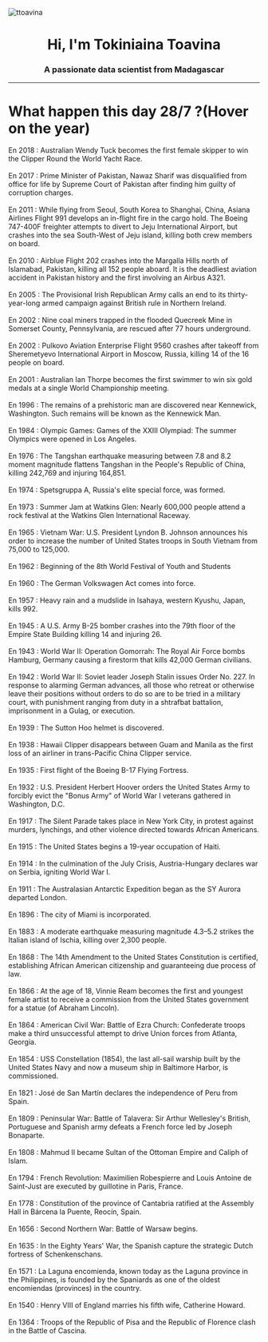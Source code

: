 
<p align="left"> <img src="https://komarev.com/ghpvc/?username=ttoavina&label=Profile%20views&color=0e75b6&style=flat" alt="ttoavina" /> </p>
<h1 align="center">Hi, I'm Tokiniaina Toavina</h1>
<h3 align="center">A passionate data scientist from Madagascar</h3>
    
<hr/>
<h1> What happen this day 28/7 ?(Hover on the year)</h1>

En 2018 : Australian Wendy Tuck becomes the first female skipper to win the Clipper Round the World Yacht Race.
<br/><br/>
En 2017 : Prime Minister of Pakistan, Nawaz Sharif was disqualified from office for life by Supreme Court of Pakistan after finding him guilty of corruption charges.
<br/><br/>
En 2011 : While flying from Seoul, South Korea to Shanghai, China, Asiana Airlines Flight 991 develops an in-flight fire in the cargo hold. The Boeing 747-400F freighter attempts to divert to Jeju International Airport, but crashes into the sea South-West of Jeju island, killing both crew members on board.
<br/><br/>
En 2010 : Airblue Flight 202 crashes into the Margalla Hills north of Islamabad, Pakistan, killing all 152 people aboard. It is the deadliest aviation accident in Pakistan history and the first involving an Airbus A321.
<br/><br/>
En 2005 : The Provisional Irish Republican Army calls an end to its thirty-year-long armed campaign against British rule in Northern Ireland.
<br/><br/>
En 2002 : Nine coal miners trapped in the flooded Quecreek Mine in Somerset County, Pennsylvania, are rescued after 77 hours underground.
<br/><br/>
En 2002 : Pulkovo Aviation Enterprise Flight 9560 crashes after takeoff from Sheremetyevo International Airport in Moscow, Russia, killing 14 of the 16 people on board.
<br/><br/>
En 2001 : Australian Ian Thorpe becomes the first swimmer to win six gold medals at a single World Championship meeting.
<br/><br/>
En 1996 : The remains of a prehistoric man are discovered near Kennewick, Washington. Such remains will be known as the Kennewick Man.
<br/><br/>
En 1984 : Olympic Games: Games of the XXIII Olympiad: The summer Olympics were opened in Los Angeles.
<br/><br/>
En 1976 : The Tangshan earthquake measuring between 7.8 and 8.2 moment magnitude flattens Tangshan in the People's Republic of China, killing 242,769 and injuring 164,851.
<br/><br/>
En 1974 : Spetsgruppa A, Russia's elite special force, was formed.
<br/><br/>
En 1973 : Summer Jam at Watkins Glen: Nearly 600,000 people attend a rock festival at the Watkins Glen International Raceway.
<br/><br/>
En 1965 : Vietnam War: U.S. President Lyndon B. Johnson announces his order to increase the number of United States troops in South Vietnam from 75,000 to 125,000.
<br/><br/>
En 1962 : Beginning of the 8th World Festival of Youth and Students
<br/><br/>
En 1960 : The German Volkswagen Act comes into force.
<br/><br/>
En 1957 : Heavy rain and a mudslide in Isahaya, western Kyushu, Japan, kills 992.
<br/><br/>
En 1945 : A U.S. Army B-25 bomber crashes into the 79th floor of the Empire State Building killing 14 and injuring 26.
<br/><br/>
En 1943 : World War II: Operation Gomorrah: The Royal Air Force bombs Hamburg, Germany causing a firestorm that kills 42,000 German civilians.
<br/><br/>
En 1942 : World War II: Soviet leader Joseph Stalin issues Order No. 227. In response to alarming German advances, all those who retreat or otherwise leave their positions without orders to do so are to be tried in a military court, with punishment ranging from duty in a shtrafbat battalion, imprisonment in a Gulag, or execution.
<br/><br/>
En 1939 : The Sutton Hoo helmet is discovered.
<br/><br/>
En 1938 : Hawaii Clipper disappears between Guam and Manila as the first loss of an airliner in trans-Pacific China Clipper service.
<br/><br/>
En 1935 : First flight of the Boeing B-17 Flying Fortress.
<br/><br/>
En 1932 : U.S. President Herbert Hoover orders the United States Army to forcibly evict the "Bonus Army" of World War I veterans gathered in Washington, D.C.
<br/><br/>
En 1917 : The Silent Parade takes place in New York City, in protest against murders, lynchings, and other violence directed towards African Americans.
<br/><br/>
En 1915 : The United States begins a 19-year occupation of Haiti.
<br/><br/>
En 1914 : In the culmination of the July Crisis, Austria-Hungary declares war on Serbia, igniting World War I.
<br/><br/>
En 1911 : The Australasian Antarctic Expedition began as the SY Aurora departed London.
<br/><br/>
En 1896 : The city of Miami is incorporated.
<br/><br/>
En 1883 : A moderate earthquake measuring magnitude 4.3–5.2 strikes the Italian island of Ischia, killing over 2,300 people.
<br/><br/>
En 1868 : The 14th Amendment to the United States Constitution is certified, establishing African American citizenship and guaranteeing due process of law.
<br/><br/>
En 1866 : At the age of 18, Vinnie Ream becomes the first and youngest female artist to receive a commission from the United States government for a statue (of Abraham Lincoln).
<br/><br/>
En 1864 : American Civil War: Battle of Ezra Church: Confederate troops make a third unsuccessful attempt to drive Union forces from Atlanta, Georgia.
<br/><br/>
En 1854 : USS Constellation (1854), the last all-sail warship built by the United States Navy and now a museum ship in Baltimore Harbor, is commissioned.
<br/><br/>
En 1821 : José de San Martín declares the independence of Peru from Spain.
<br/><br/>
En 1809 : Peninsular War: Battle of Talavera: Sir Arthur Wellesley's British, Portuguese and Spanish army defeats a French force led by Joseph Bonaparte.
<br/><br/>
En 1808 : Mahmud II became Sultan of the Ottoman Empire and Caliph of Islam.
<br/><br/>
En 1794 : French Revolution: Maximilien Robespierre and Louis Antoine de Saint-Just are executed by guillotine in Paris, France.
<br/><br/>
En 1778 : Constitution of the province of Cantabria ratified at the Assembly Hall in Bárcena la Puente, Reocín, Spain.
<br/><br/>
En 1656 : Second Northern War: Battle of Warsaw begins.
<br/><br/>
En 1635 : In the Eighty Years' War, the Spanish capture the strategic Dutch fortress of Schenkenschans.
<br/><br/>
En 1571 : La Laguna encomienda, known today as the Laguna province in the Philippines, is founded by the Spaniards as one of the oldest encomiendas (provinces) in the country.
<br/><br/>
En 1540 : Henry VIII of England marries his fifth wife, Catherine Howard.
<br/><br/>
En 1364 : Troops of the Republic of Pisa and the Republic of Florence clash in the Battle of Cascina.
<br/><br/>
